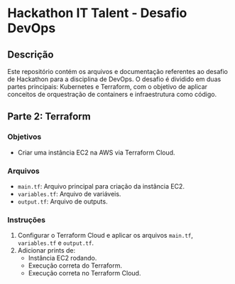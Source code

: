 # Hackathon IT Talent - Desafio DevOps

## Descrição
Este repositório contém os arquivos e documentação referentes ao desafio de Hackathon para a disciplina de DevOps. O desafio é dividido em duas partes principais: Kubernetes e Terraform, com o objetivo de aplicar conceitos de orquestração de containers e infraestrutura como código.

## Parte 2: Terraform

### Objetivos
- Criar uma instância EC2 na AWS via Terraform Cloud.

### Arquivos
- `main.tf`: Arquivo principal para criação da instância EC2.
- `variables.tf`: Arquivo de variáveis.
- `output.tf`: Arquivo de outputs.

### Instruções
1. Configurar o Terraform Cloud e aplicar os arquivos `main.tf`, `variables.tf` e `output.tf`.
2. Adicionar prints de:
   - Instância EC2 rodando.
   - Execução correta do Terraform.
   - Execução correta no Terraform Cloud.